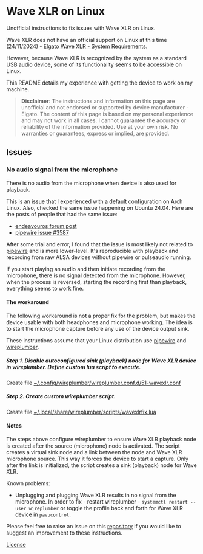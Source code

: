 # Wave XLR on Linux

Unofficial instructions to fix issues with Wave XLR on Linux.

Wave XLR does not have an official support on Linux at this time (24/11/2024) - [Elgato Wave XLR - System Requirements](https://help.elgato.com/hc/en-us/articles/4404864886157-Elgato-Wave-XLR-System-Requirements).

However, because Wave XLR is recognized by the system as a standard USB audio device, some of its functionality seems to be accessible on Linux.

This README details my experience with getting the device to work on my machine.

> **Disclaimer**: The instructions and information on this page are unofficial and not endorsed or supported by device manufacturer - Elgato. 
> The content of this page is based on my personal experience and may not work in all cases.
> I cannot guarantee the accuracy or reliability of the information provided. Use at your own risk. No warranties or guarantees, express or implied, are provided.

## Issues

### No audio signal from the microphone

There is no audio from the microphone when device is also used for playback.

This is an issue that I experienced with a default configuration on Arch Linux. Also, checked the same issue happening on Ubuntu 24.04.
Here are the posts of people that had the same issue:
* [endeavouros forum post](https://forum.endeavouros.com/t/cannot-use-mic-when-output-input-are-selected-on-sound-device/43275/13)
* [pipewire issue #3587](https://gitlab.freedesktop.org/pipewire/pipewire/-/issues/3587)

After some trial and error, I found that the issue is most likely not related to [pipewire](https://pipewire.org/) and is more lower-level. It's reproducible with playback and recording from raw ALSA devices without pipewire or pulseaudio running.

If you start playing an audio and then initiate recording from the microphone, there is no signal detected from the microphone. However, when the process is reversed, starting the recording first than playback, everything seems to work fine.

#### The workaround

The following workaround is not a proper fix for the problem, but makes the device usable with both headphones and microphone working.
The idea is to start the microphone capture before any use of the device output sink. 

These instructions assume that your Linux distribution use [pipewire](https://pipewire.org/) and [wireplumber](https://pipewire.pages.freedesktop.org/wireplumber/).

##### Step 1. Disable autoconfigured sink (playback) node for Wave XLR device in wireplumber. Define custom lua script to execute.

Create file [~/.config/wireplumber/wireplumber.conf.d/51-wavexlr.conf](./files/51-wavexlr.conf)

##### Step 2. Create custom wireplumber script.

Create file [~/.local/share/wireplumber/scripts/wavexlrfix.lua](./files/wavexlrfix.lua)

#### Notes

The steps above configure wireplumber to ensure Wave XLR playback node is created after the source (microphone) node is activated.
The script creates a virtual sink node and a link between the node and Wave XLR microphone source. This way it forces the device to start a capture.
Only after the link is initialized, the script creates a sink (playback) node for Wave XLR.

Known problems:
* Unplugging and plugging Wave XLR results in no signal from the microphone. In order to fix - restart wireplumber - `systemctl restart --user wireplumber` or toggle the profile back and forth for Wave XLR device in `pavucontrol`.


Please feel free to raise an issue on this [repository](https://github.com/jmansar/wavexlr-on-linux-cfg) if you would like to suggest an improvement to these instructions.

[License](https://github.com/jmansar/wavexlr-on-linux-cfg/blob/main/LICENSE)
